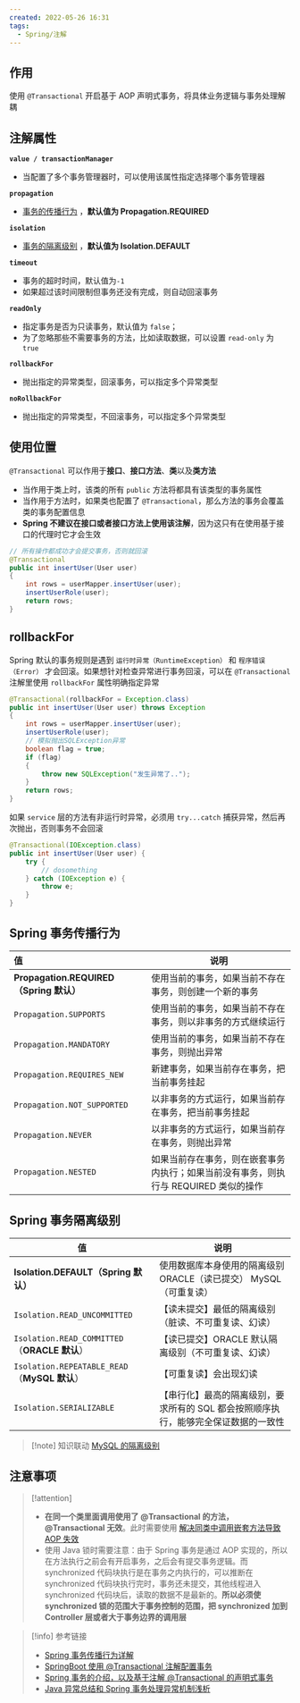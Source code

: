 ```yaml
---
created: 2022-05-26 16:31
tags:
  - Spring/注解
---
```


## 作用

使用 `@Transactional` 开启基于 AOP 声明式事务，将具体业务逻辑与事务处理解耦

## 注解属性

**`value / transactionManager`**
- 当配置了多个事务管理器时，可以使用该属性指定选择哪个事务管理器

**`propagation`**
- [事务的传播行为](#Spring%20事务传播行为) ，**默认值为 Propagation.REQUIRED**

**`isolation`**
- [事务的隔离级别](#Spring%20事务隔离级别) ，**默认值为 Isolation.DEFAULT**

**`timeout`**
- 事务的超时时间，默认值为`-1`
- 如果超过该时间限制但事务还没有完成，则自动回滚事务

**`readOnly`**
- 指定事务是否为只读事务，默认值为 `false`；
- 为了忽略那些不需要事务的方法，比如读取数据，可以设置 `read-only` 为 `true`

**`rollbackFor`**
- 抛出指定的异常类型，回滚事务，可以指定多个异常类型

**`noRollbackFor`**
- 抛出指定的异常类型，不回滚事务，可以指定多个异常类型

## 使用位置

`@Transactional` 可以作用于**接口**、**接口方法**、**类**以及**类方法**

- 当作用于类上时，该类的所有 `public` 方法将都具有该类型的事务属性
- 当作用于方法时，如果类也配置了 `@Transactional`，那么方法的事务会覆盖类的事务配置信息
- **Spring 不建议在接口或者接口方法上使用该注解**，因为这只有在使用基于接口的代理时它才会生效

```java
// 所有操作都成功才会提交事务，否则就回滚
@Transactional
public int insertUser(User user)
{
    int rows = userMapper.insertUser(user);
    insertUserRole(user);
    return rows;
}
```

## rollbackFor

Spring 默认的事务规则是遇到 `运行时异常（RuntimeException）` 和 `程序错误（Error）` 才会回滚。如果想针对检查异常进行事务回滚，可以在 `@Transactional` 注解里使用 `rollbackFor` 属性明确指定异常

```java
@Transactional(rollbackFor = Exception.class)
public int insertUser(User user) throws Exception
{
    int rows = userMapper.insertUser(user);
    insertUserRole(user);
    // 模拟抛出SQLException异常
    boolean flag = true;
    if (flag)
    {
        throw new SQLException("发生异常了..");
    }
    return rows;
}
```

如果 `service` 层的方法有非运行时异常，必须用 `try...catch` 捕获异常，然后再次抛出，否则事务不会回滚

```java
@Transactional(IOException.class)
public int insertUser(User user) {
    try {
        // dosomething
    } catch (IOException e) {
        throw e;
    }
}
```

## Spring 事务传播行为

| 值                                      | 说明                                                                                 |
| :-------------------------------------- | ------------------------------------------------------------------------------------ |
| **Propagation.REQUIRED（Spring 默认）** | 使用当前的事务，如果当前不存在事务，则创建一个新的事务                               |
| `Propagation.SUPPORTS`                    | 使用当前的事务，如果当前不存在事务，则以非事务的方式继续运行                         |
| `Propagation.MANDATORY`                   | 使用当前的事务，如果当前不存在事务，则抛出异常                                       |
| `Propagation.REQUIRES_NEW`                | 新建事务，如果当前存在事务，把当前事务挂起                                           |
| `Propagation.NOT_SUPPORTED`               | 以非事务的方式运行，如果当前存在事务，把当前事务挂起                                 |
| `Propagation.NEVER`                       | 以非事务的方式运行，如果当前存在事务，则抛出异常                                     |
| `Propagation.NESTED`                      | 如果当前存在事务，则在嵌套事务内执行；如果当前没有事务，则执行与 REQUIRED 类似的操作 |

## Spring 事务隔离级别

| 值                                          | 说明                                                                                |
| ------------------------------------------- | ----------------------------------------------------------------------------------- |
| **Isolation.DEFAULT（Spring 默认）**        | 使用数据库本身使用的隔离级别 ORACLE（读已提交） MySQL（可重复读）                   |
| `Isolation.READ_UNCOMMITTED`                  | 【读未提交】最低的隔离级别（脏读、不可重复读、幻读）                                |
| `Isolation.READ_COMMITTED`（**ORACLE 默认**） | 【读已提交】ORACLE 默认隔离级别（不可重复读、幻读）                                 |
| `Isolation.REPEATABLE_READ`（**MySQL 默认**） | 【可重复读】会出现幻读                                                              |
| `Isolation.SERIALIZABLE`                      | 【串行化】最高的隔离级别，要求所有的 SQL 都会按照顺序执行，能够完全保证数据的一致性 |

> [!note] 知识联动
[MySQL 的隔离级别](MySQL%20的隔离级别.md)


## 注意事项

> [!attention]
>- **在同一个类里面调用使用了 @Transactional 的方法， @Transactional 无效**。此时需要使用 [解决同类中调用嵌套方法导致 AOP 失效](解决同类中调用嵌套方法导致%20AOP%20失效.md)
>- 使用 Java 锁时需要注意：由于 Spring 事务是通过 AOP 实现的，所以在方法执行之前会有开启事务，之后会有提交事务逻辑。而 synchronized 代码块执行是在事务之内执行的，可以推断在 synchronized 代码块执行完时，事务还未提交，其他线程进入 synchronized 代码块后，读取的数据不是最新的。**所以必须使 synchronized 锁的范围大于事务控制的范围，把 synchronized 加到 Controller 层或者大于事务边界的调用层**


> [!info]  参考链接
> - [Spring 事务传播行为详解](https://segmentfault.com/a/1190000013341344)
> - [SpringBoot 使用 @Transactional 注解配置事务](https://blog.csdn.net/Abysscarry/article/details/80189232)
> - [Spring 事务的介绍，以及基于注解 @Transactional 的声明式事务](https://www.cnblogs.com/java-wang/p/15496974.html)
> - [Java 异常总结和 Spring 事务处理异常机制浅析](https://cloud.tencent.com/developer/article/1589894)

